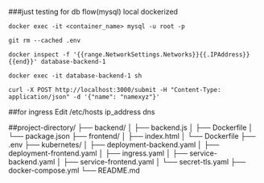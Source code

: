 ###just testing for db flow(mysql) local dockerized


`docker exec -it <container_name> mysql -u root -p`


`git rm --cached .env`

`docker inspect -f '{{range.NetworkSettings.Networks}}{{.IPAddress}}{{end}}' database-backend-1`

`docker exec -it database-backend-1 sh`

`curl -X POST http://localhost:3000/submit -H "Content-Type: application/json" -d '{"name": "namexyz"}'`


##for ingress
Edit /etc/hosts
ip_address dns


##project-directory/
├── backend/
│   ├── backend.js
│   ├── Dockerfile
│   └── package.json
├── frontend/
│   ├── index.html
│   └── Dockerfile
├── .env
├── kubernetes/
│   ├── deployment-backend.yaml
│   ├── deployment-frontend.yaml
│   ├── ingress.yaml
│   ├── service-backend.yaml
│   ├── service-frontend.yaml
│   └── secret-tls.yaml
├── docker-compose.yml
└── README.md
